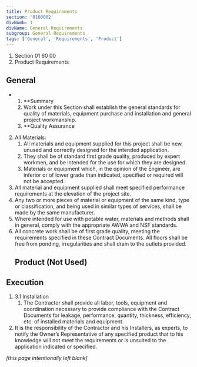 ```yaml
---
title: Product Requirements
section: '0160002'
divNumb: 1
divName: General Requirements
subgroup: General Requirements
tags: ['General', 'Requirements', 'Product']
---
```


   1. Section 01 60 00
   1. Product Requirements

## General


* 
	1. **Summary
   1. Work under this Section shall establish the general standards for quality of materials, equipment purchase and installation and general project workmanship.
	1. **Quality Assurance
2. All Materials:
	1. All materials and equipment supplied for this project shall be new, unused and correctly designed for the intended application. 
	2. They shall be of standard first grade quality, produced by expert workmen, and be intended for the use for which they are designed.
	3. Materials or equipment which, in the opinion of the Engineer, are inferior or of lower grade than indicated, specified or required will not be accepted.
3. All material and equipment supplied shall meet specified performance requirements at the elevation of the project site.
4. Any two or more pieces of material or equipment of the same kind, type or classification, and being used in similar types of services, shall be made by the same manufacturer.
5. Where intended for use with potable water, materials and methods shall in general, comply with the appropriate AWWA and NSF standards.
6. All concrete work shall be of first grade quality, meeting the requirements specified in these Contract Documents. All floors shall be free from ponding, irregularities and shall drain to the outlets provided.
   ## Product (Not Used)


## Execution

1. 3.1 Installation
   1. The Contractor shall provide all labor, tools, equipment and coordination necessary to provide compliance with the Contract Documents for leakage, performance, quantity, thickness, efficiency, etc. of installed materials and equipment.
2. It is the responsibility of the Contractor and his Installers, as experts, to notify the Owner’s Representative of any specified product that to his knowledge will not meet the requirements or is unsuited to the application indicated or specified.

*[this page intentionally left blank]*

